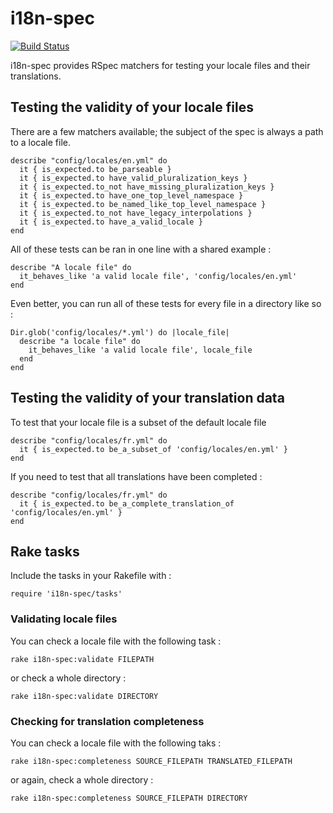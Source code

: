 # i18n-spec

[![Build Status](https://secure.travis-ci.org/tigrish/i18n-spec.svg)](https://travis-ci.org/tigrish/i18n-spec)

i18n-spec provides RSpec matchers for testing your locale files and their translations.

## Testing the validity of your locale files

There are a few matchers available; the subject of the spec is always a path to a locale file.

    describe "config/locales/en.yml" do
      it { is_expected.to be_parseable }
      it { is_expected.to have_valid_pluralization_keys }
      it { is_expected.to_not have_missing_pluralization_keys }
      it { is_expected.to have_one_top_level_namespace }
      it { is_expected.to be_named_like_top_level_namespace }
      it { is_expected.to_not have_legacy_interpolations }
      it { is_expected.to have_a_valid_locale }
    end

All of these tests can be ran in one line with a shared example :

    describe "A locale file" do
      it_behaves_like 'a valid locale file', 'config/locales/en.yml'
    end

Even better, you can run all of these tests for every file in a directory like so :

    Dir.glob('config/locales/*.yml') do |locale_file|
      describe "a locale file" do
        it_behaves_like 'a valid locale file', locale_file
      end
    end

## Testing the validity of your translation data

To test that your locale file is a subset of the default locale file

	describe "config/locales/fr.yml" do
	  it { is_expected.to be_a_subset_of 'config/locales/en.yml' }
	end

If you need to test that all translations have been completed :

    describe "config/locales/fr.yml" do
      it { is_expected.to be_a_complete_translation_of 'config/locales/en.yml' }
    end

## Rake tasks

Include the tasks in your Rakefile with :

    require 'i18n-spec/tasks'

### Validating locale files

You can check a locale file with the following task :

    rake i18n-spec:validate FILEPATH

or check a whole directory :

    rake i18n-spec:validate DIRECTORY

### Checking for translation completeness


You can check a locale file with the following taks :

	rake i18n-spec:completeness SOURCE_FILEPATH TRANSLATED_FILEPATH

or again, check a whole directory :

	rake i18n-spec:completeness SOURCE_FILEPATH DIRECTORY
